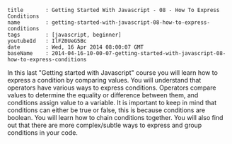 ```
title		: Getting Started With Javascript - 08 - How To Express Conditions
name		: getting-started-with-javascript-08-how-to-express-conditions
tags		: [javascript, beginner]
youtubeId	: IlFZ0UeG5Bc
date		: Wed, 16 Apr 2014 08:00:07 GMT
baseName	: 2014-04-16-10-00-07-getting-started-with-javascript-08-how-to-express-conditions
```

In this last "Getting started with Javascript" course you will learn how to express a condition by comparing values. You will understand that operators have various ways to express conditions. Operators compare values to determine the equality or difference between them, and conditions assign value to a variable. It is important to keep in mind that conditions can either be true or false, this is because conditions are boolean. You will learn how to chain conditions together. You will also find out that there are more complex/subtle ways to express and group conditions in your code.
